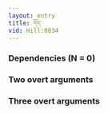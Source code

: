 ```yaml
---
layout: entry
title: དོད་
vid: Hill:0834
---
```

### Dependencies (N = 0)


### Two overt arguments


### Three overt arguments
